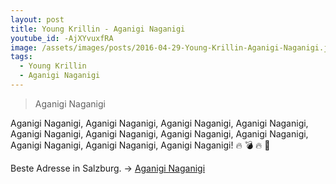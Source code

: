 ```yaml
---
layout: post
title: Young Krillin - Aganigi Naganigi
youtube_id: -AjXYvuxfRA
image: /assets/images/posts/2016-04-29-Young-Krillin-Aganigi-Naganigi.jpg
tags:
  - Young Krillin
  - Aganigi Naganigi
---
```

> Aganigi Naganigi

<!--more-->
Aganigi Naganigi, Aganigi Naganigi, Aganigi Naganigi, Aganigi Naganigi, Aganigi Naganigi, Aganigi Naganigi, Aganigi Naganigi, Aganigi Naganigi, Aganigi Naganigi, Aganigi Naganigi, Aganigi Naganigi! :fire: :bomb: :fire: :100:

Beste Adresse in Salzburg. -> [Aganigi Naganigi](https://www.youtube.com/watch?v=qI5xcVflvpw)

